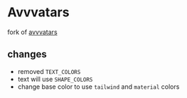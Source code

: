 # Avvvatars

fork of [avvvatars](https://github.com/nusu/avvvatars)

## changes
- removed `TEXT_COLORS`
- text will use `SHAPE_COLORS`
- change base color to use `tailwind` and `material` colors
